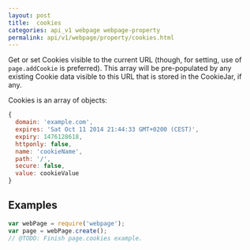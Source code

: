 ```yaml
---
layout: post
title:  cookies
categories: api_v1 webpage webpage-property
permalink: api/v1/webpage/property/cookies.html
---
```


Get or set Cookies visible to the current URL (though, for setting, use of `page.addCookie` is preferred). This array will be pre-populated by any existing Cookie data visible to this URL that is stored in the CookieJar, if any.

Cookies is an array of objects: 
```javascript
{ 
  domain: 'example.com',
  expires: 'Sat Oct 11 2014 21:44:33 GMT+0200 (CEST)',
  expiry: 1476128618,
  httponly: false,
  name: 'cookieName',
  path: '/',
  secure: false,
  value: cookieValue
}
```

## Examples

```javascript
var webPage = require('webpage');
var page = webPage.create();
// @TODO: Finish page.cookies example.
```








